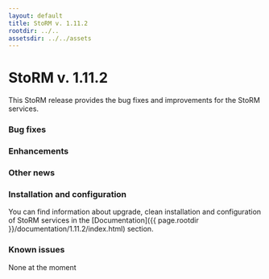 ```yaml
---
layout: default
title: StoRM v. 1.11.2
rootdir: ../..
assetsdir: ../../assets
---
```


# StoRM v. 1.11.2

This StoRM release provides the bug fixes and improvements for the StoRM services.

### Bug fixes 

### Enhancements

### Other news

### Installation and configuration

You can find information about upgrade, clean installation and configuration of StoRM services in the [Documentation]({{ page.rootdir }}/documentation/1.11.2/index.html) section.

### Known issues

None at the moment

